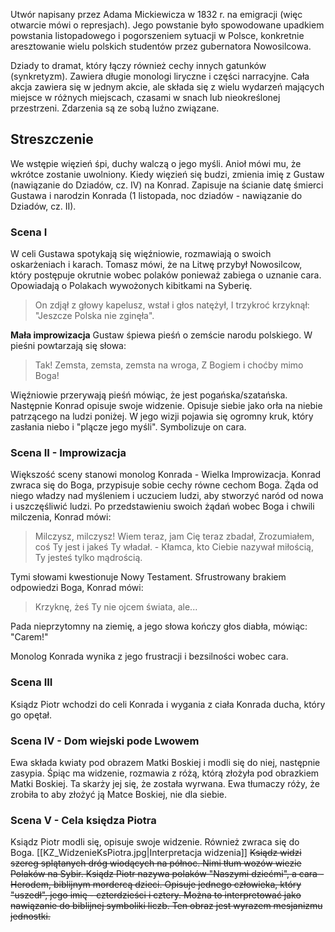 Utwór napisany przez Adama Mickiewicza w 1832 r. na emigracji (więc otwarcie mówi o represjach). Jego powstanie było spowodowane upadkiem powstania listopadowego i pogorszeniem sytuacji w Polsce, konkretnie aresztowanie wielu polskich studentów przez gubernatora Nowosilcowa.

Dziady to dramat, który łączy również cechy innych gatunków (synkretyzm). Zawiera długie monologi liryczne i części narracyjne. Cała akcja zawiera się w jednym akcie, ale składa się z wielu wydarzeń mających miejsce w różnych miejscach, czasami w snach lub nieokreślonej przestrzeni. Zdarzenia są ze sobą luźno związane.

## Streszczenie
We wstępie więzień śpi, duchy walczą o jego myśli. Anioł mówi mu, że wkrótce zostanie uwolniony. Kiedy więzień się budzi, zmienia imię z Gustaw (nawiązanie do Dziadów, cz. IV) na Konrad. Zapisuje na ścianie datę śmierci Gustawa i narodzin Konrada (1 listopada, noc dziadów - nawiązanie do Dziadów, cz. II).
### Scena I
W celi Gustawa spotykają się więźniowie, rozmawiają o swoich oskarżeniach i karach. Tomasz mówi, że na Litwę przybył Nowosilcow, który postępuje okrutnie wobec polaków ponieważ zabiega o uznanie cara. Opowiadają o Polakach wywożonych kibitkami na Syberię.
> On zdjął z głowy kapelusz, wstał i głos natężył,
> I trzykroć krzyknął: "Jeszcze Polska nie zginęła".

**Mała improwizacja**
Gustaw śpiewa pieśń o zemście narodu polskiego. W pieśni powtarzają się słowa:
> Tak! Zemsta, zemsta, zemsta na wroga,
> Z Bogiem i choćby mimo Boga!

Więźniowie przerywają pieśń mówiąc, że jest pogańska/szatańska. Następnie Konrad opisuje swoje widzenie. Opisuje siebie jako orła na niebie patrzącego na ludzi poniżej. W jego wizji pojawia się ogromny kruk, który zasłania niebo i "plącze jego myśli". Symbolizuje on cara.
### Scena II - Improwizacja
Większość sceny stanowi monolog Konrada - Wielka Improwizacja.
Konrad zwraca się do Boga, przypisuje sobie cechy równe cechom Boga. Żąda od niego władzy nad myśleniem i uczuciem ludzi, aby stworzyć naród od nowa i uszczęśliwić ludzi.
Po przedstawieniu swoich żądań wobec Boga i chwili milczenia, Konrad mówi:
> Milczysz, milczysz! Wiem teraz, jam Cię teraz zbadał,
> Zrozumiałem, coś Ty jest i jakeś Ty władał. -
> Kłamca, kto Ciebie nazywał miłością,
> Ty jesteś tylko mądrością.

Tymi słowami kwestionuje Nowy Testament.
Sfrustrowany brakiem odpowiedzi Boga, Konrad mówi:
> Krzyknę, żeś Ty nie ojcem świata, ale...

Pada nieprzytomny na ziemię, a jego słowa kończy głos diabła, mówiąc: "Carem!"

Monolog Konrada wynika z jego frustracji i bezsilności wobec cara.
### Scena III
Ksiądz Piotr wchodzi do celi Konrada i wygania z ciała Konrada ducha, który go opętał.
### Scena IV - Dom wiejski pode Lwowem
Ewa składa kwiaty pod obrazem Matki Boskiej i modli się do niej, następnie zasypia. Śpiąc ma widzenie, rozmawia z różą, którą złożyła pod obrazkiem Matki Boskiej. Ta skarży jej się, że została wyrwana. Ewa tłumaczy róży, że zrobiła to aby złożyć ją Matce Boskiej, nie dla siebie.
### Scena V - Cela księdza Piotra
Ksiądz Piotr modli się, opisuje swoje widzenie. Również zwraca się do Boga.
[[KZ_WidzenieKsPiotra.jpg|Interpretacja widzenia]]
~~Ksiądz widzi szereg splątanych dróg wiodących na północ. Nimi tłum wozów wiezie Polaków na Sybir. Ksiądz Piotr nazywa polaków "Naszymi dziećmi", a cara - Herodem, biblijnym mordercą dzieci.
Opisuje jednego człowieka, który "uszedł", jego imię - czterdzieści i cztery. Można to interpretować jako nawiązanie do biblijnej symboliki liczb. Ten obraz jest wyrazem mesjanizmu jednostki.~~